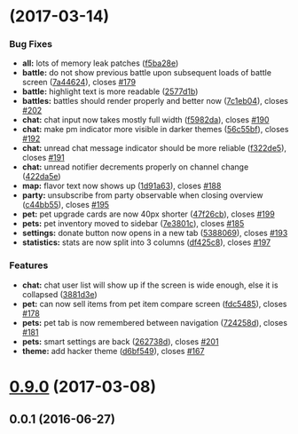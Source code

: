 <a name=""></a>
# [](https://github.com/IdleLands/Play/compare/0.9.0...v) (2017-03-14)


### Bug Fixes

* **all:** lots of memory leak patches ([f5ba28e](https://github.com/IdleLands/Play/commit/f5ba28e))
* **battle:** do not show previous battle upon subsequent loads of battle screen ([7a44624](https://github.com/IdleLands/Play/commit/7a44624)), closes [#179](https://github.com/IdleLands/Play/issues/179)
* **battle:** highlight text is more readable ([2577d1b](https://github.com/IdleLands/Play/commit/2577d1b))
* **battles:** battles should render properly and better now ([7c1eb04](https://github.com/IdleLands/Play/commit/7c1eb04)), closes [#202](https://github.com/IdleLands/Play/issues/202)
* **chat:** chat input now takes mostly full width ([f5982da](https://github.com/IdleLands/Play/commit/f5982da)), closes [#190](https://github.com/IdleLands/Play/issues/190)
* **chat:** make pm indicator more visible in darker themes ([56c55bf](https://github.com/IdleLands/Play/commit/56c55bf)), closes [#192](https://github.com/IdleLands/Play/issues/192)
* **chat:** unread chat message indicator should be more reliable ([f322de5](https://github.com/IdleLands/Play/commit/f322de5)), closes [#191](https://github.com/IdleLands/Play/issues/191)
* **chat:** unread notifier decrements properly on channel change ([422da5e](https://github.com/IdleLands/Play/commit/422da5e))
* **map:** flavor text now shows up ([1d91a63](https://github.com/IdleLands/Play/commit/1d91a63)), closes [#188](https://github.com/IdleLands/Play/issues/188)
* **party:** unsubscribe from party observable when closing overview ([c44bb55](https://github.com/IdleLands/Play/commit/c44bb55)), closes [#195](https://github.com/IdleLands/Play/issues/195)
* **pet:** pet upgrade cards are now 40px shorter ([47f26cb](https://github.com/IdleLands/Play/commit/47f26cb)), closes [#199](https://github.com/IdleLands/Play/issues/199)
* **pets:** pet inventory moved to sidebar ([7e3801c](https://github.com/IdleLands/Play/commit/7e3801c)), closes [#185](https://github.com/IdleLands/Play/issues/185)
* **settings:** donate button now opens in a new tab ([5388069](https://github.com/IdleLands/Play/commit/5388069)), closes [#193](https://github.com/IdleLands/Play/issues/193)
* **statistics:** stats are now split into 3 columns ([df425c8](https://github.com/IdleLands/Play/commit/df425c8)), closes [#197](https://github.com/IdleLands/Play/issues/197)


### Features

* **chat:** chat user list will show up if the screen is wide enough, else it is collapsed ([3881d3e](https://github.com/IdleLands/Play/commit/3881d3e))
* **pet:** can now sell items from pet item compare screen ([fdc5485](https://github.com/IdleLands/Play/commit/fdc5485)), closes [#178](https://github.com/IdleLands/Play/issues/178)
* **pets:** pet tab is now remembered between navigation ([724258d](https://github.com/IdleLands/Play/commit/724258d)), closes [#181](https://github.com/IdleLands/Play/issues/181)
* **pets:** smart settings are back ([262738d](https://github.com/IdleLands/Play/commit/262738d)), closes [#201](https://github.com/IdleLands/Play/issues/201)
* **theme:** add hacker theme ([d6bf549](https://github.com/IdleLands/Play/commit/d6bf549)), closes [#167](https://github.com/IdleLands/Play/issues/167)



<a name="0.9.0"></a>
# [0.9.0](https://github.com/IdleLands/Play/compare/0.0.1...0.9.0) (2017-03-08)



<a name="0.0.1"></a>
## 0.0.1 (2016-06-27)



